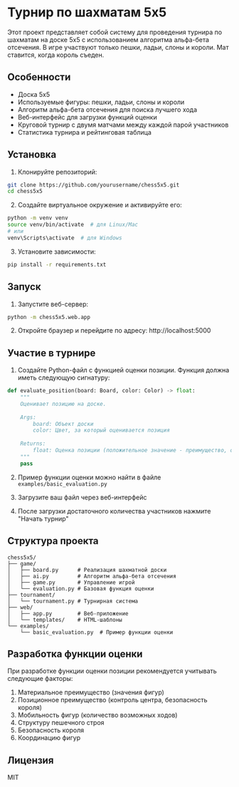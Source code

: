 # Турнир по шахматам 5x5

Этот проект представляет собой систему для проведения турнира по шахматам на доске 5x5 с использованием алгоритма альфа-бета отсечения. В игре участвуют только пешки, ладьи, слоны и короли. Мат ставится, когда король съеден.

## Особенности

- Доска 5x5
- Используемые фигуры: пешки, ладьи, слоны и короли
- Алгоритм альфа-бета отсечения для поиска лучшего хода
- Веб-интерфейс для загрузки функций оценки
- Круговой турнир с двумя матчами между каждой парой участников
- Статистика турнира и рейтинговая таблица

## Установка

1. Клонируйте репозиторий:
```bash
git clone https://github.com/yourusername/chess5x5.git
cd chess5x5
```

2. Создайте виртуальное окружение и активируйте его:
```bash
python -m venv venv
source venv/bin/activate  # для Linux/Mac
# или
venv\Scripts\activate  # для Windows
```

3. Установите зависимости:
```bash
pip install -r requirements.txt
```

## Запуск

1. Запустите веб-сервер:
```bash
python -m chess5x5.web.app
```

2. Откройте браузер и перейдите по адресу: http://localhost:5000

## Участие в турнире

1. Создайте Python-файл с функцией оценки позиции. Функция должна иметь следующую сигнатуру:
```python
def evaluate_position(board: Board, color: Color) -> float:
    """
    Оценивает позицию на доске.
    
    Args:
        board: Объект доски
        color: Цвет, за который оценивается позиция
        
    Returns:
        float: Оценка позиции (положительное значение - преимущество, отрицательное - недостаток)
    """
    pass
```

2. Пример функции оценки можно найти в файле `examples/basic_evaluation.py`

3. Загрузите ваш файл через веб-интерфейс

4. После загрузки достаточного количества участников нажмите "Начать турнир"

## Структура проекта

```
chess5x5/
├── game/
│   ├── board.py      # Реализация шахматной доски
│   ├── ai.py         # Алгоритм альфа-бета отсечения
│   ├── game.py       # Управление игрой
│   └── evaluation.py # Базовая функция оценки
├── tournament/
│   └── tournament.py # Турнирная система
├── web/
│   ├── app.py        # Веб-приложение
│   └── templates/    # HTML-шаблоны
└── examples/
    └── basic_evaluation.py  # Пример функции оценки
```

## Разработка функции оценки

При разработке функции оценки позиции рекомендуется учитывать следующие факторы:

1. Материальное преимущество (значения фигур)
2. Позиционное преимущество (контроль центра, безопасность короля)
3. Мобильность фигур (количество возможных ходов)
4. Структуру пешечного строя
5. Безопасность короля
6. Координацию фигур

## Лицензия

MIT 